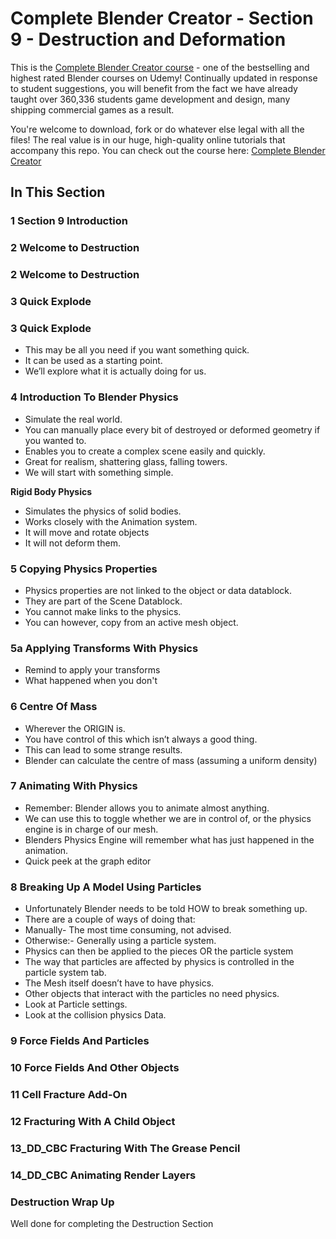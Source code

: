 # Complete Blender Creator - Section 9 - Destruction and Deformation

This is the [Complete Blender Creator course]( http://gdev.tv/cbcgithub) - one of the bestselling and highest rated Blender courses on Udemy! Continually updated in response to student suggestions, you will benefit from the fact we have already taught over 360,336 students game development and design, many shipping commercial games as a result.

You're welcome to download, fork or do whatever else legal with all the files! The real value is in our huge, high-quality online tutorials that accompany this repo. You can check out the course here: [Complete Blender Creator]( http://gdev.tv/cbcgithub)

## In This Section

### 1 Section 9 Introduction ###

### 2 Welcome to Destruction ###


### 2 Welcome to Destruction ###

### 3 Quick Explode ###


### 3 Quick Explode ###

+ This may be all you need if you want something quick.
+ It can be used as a starting point.
+ We’ll explore what it is actually doing for us.

### 4 Introduction To Blender Physics ###

+ Simulate the real world.
+ You can manually place every bit of destroyed or deformed geometry if you wanted to.
+ Enables you to create a complex scene easily and quickly.
+ Great for realism, shattering glass, falling towers.
+ We will start with something simple.

**Rigid Body Physics**

+ Simulates the physics of solid bodies.
+ Works closely with the Animation system.
+ It will move and rotate objects
+ It will not deform them.

### 5 Copying Physics Properties ###

+ Physics properties are not linked to the object or data datablock.
+ They are part of the Scene Datablock.
+ You cannot make links to the physics.
+ You can however, copy from an active mesh object.

### 5a Applying Transforms With Physics
+ Remind to apply your transforms
+ What happened when you don't

### 6 Centre Of Mass ###

+ Wherever the ORIGIN is.
+ You have control of this which isn’t always a good thing.
+ This can lead to some strange results.
+ Blender can calculate the centre of mass (assuming a uniform density)

### 7 Animating With Physics

+ Remember: Blender allows you to animate almost anything.
+ We can use this to toggle whether we are in control of, or the physics engine is in charge of our mesh.
+ Blenders Physics Engine will remember what has just happened in the animation.
+ Quick peek at the graph editor

### 8 Breaking Up A Model Using Particles

+ Unfortunately Blender needs to be told HOW to break something up.
+ There are a couple of ways of doing that:
+ Manually- The most time consuming, not advised.
+ Otherwise:- Generally using a particle system.
+ Physics can then be applied to the pieces OR the particle system
+ The way that particles are affected by physics is controlled in the particle system tab.
+ The Mesh itself doesn’t have to have physics.
+ Other objects that interact with the particles no need physics.
+ Look at Particle settings.
+ Look at the collision physics Data.

### 9 Force Fields And Particles

### 10 Force Fields And Other Objects

### 11 Cell Fracture Add-On

### 12 Fracturing With A Child Object

### 13_DD_CBC Fracturing With The Grease Pencil
### 14_DD_CBC Animating Render Layers
### Destruction Wrap Up ###



Well done for completing the Destruction Section
